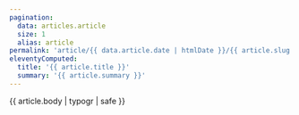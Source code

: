 ```yaml
---
pagination:
  data: articles.article
  size: 1
  alias: article
permalink: 'article/{{ data.article.date | htmlDate }}/{{ article.slug or article.title | slug }}/'
eleventyComputed:
  title: '{{ article.title }}'
  summary: '{{ article.summary }}'
---
```


{{ article.body | typogr | safe }}
